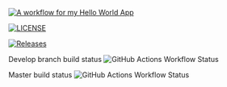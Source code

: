 
[![A workflow for my Hello World App](https://github.com/a-nicolson/devops/actions/workflows/main.yml/badge.svg)](https://github.com/a-nicolson/devops/actions/workflows/main.yml)

[![LICENSE](https://img.shields.io/github/license/a-nicolson/devops.svg?style=flat-square)](https://github.com/a-nicolson/devops/blob/master/LICENSE)

[![Releases](https://img.shields.io/github/release/a-nicolson/devops/all.svg?style=flat-square)](https://github.com/a-nicolson/devops/releases)

Develop branch build status
![GitHub Actions Workflow Status](https://img.shields.io/github/actions/workflow/status/a-nicolson/devops/main.yml?branch=develop)

Master build status
![GitHub Actions Workflow Status](https://img.shields.io/github/actions/workflow/status/a-nicolson/devops/main.yml?branch=master)


